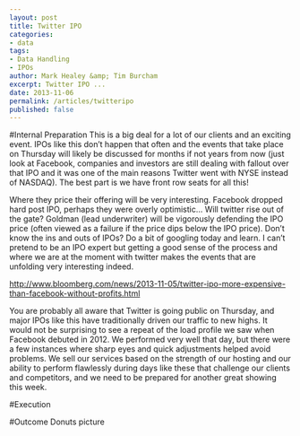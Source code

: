 ```yaml
---
layout: post
title: Twitter IPO
categories: 
- data
tags: 
- Data Handling
- IPOs
author: Mark Healey &amp; Tim Burcham
excerpt: Twitter IPO ...
date: 2013-11-06
permalink: /articles/twitteripo
published: false
---
```


#Internal Preparation
This is a big deal for a lot of our clients and an exciting event. IPOs like this don’t happen that often and the events that take place on Thursday will likely be discussed for months if not years from now (just look at Facebook, companies and investors are still dealing with fallout over that IPO and it was one of the main reasons Twitter went with NYSE instead of NASDAQ).
The best part is we have front row seats for all this!
 
Where they price their offering will be very interesting. Facebook dropped hard post IPO, perhaps they were overly optimistic... Will twitter rise out of the gate? Goldman (lead underwriter) will be vigorously defending the IPO price (often viewed as a failure if the price dips below the IPO price). Don’t know the ins and outs of IPOs? Do a bit of googling today and learn. I can’t pretend to be an IPO expert but getting a good sense of the process and where we are at the moment with twitter makes the events that are unfolding very interesting indeed.
 
http://www.bloomberg.com/news/2013-11-05/twitter-ipo-more-expensive-than-facebook-without-profits.html
 
You are probably all aware that Twitter is going public on Thursday, and major IPOs like this have traditionally driven our traffic to new highs. It would not be surprising to see a repeat of the load profile we saw when Facebook debuted in 2012. We performed very well that day, but there were a few instances where sharp eyes and quick adjustments helped avoid problems. We sell our services based on the strength of our hosting and our ability to perform flawlessly during days like these that challenge our clients and competitors, and we need to be prepared for another great showing this week.


#Execution

#Outcome
Donuts picture